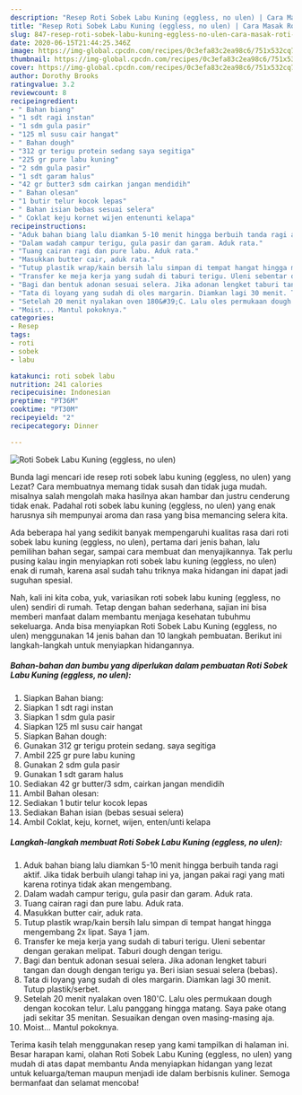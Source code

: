 ```yaml
---
description: "Resep Roti Sobek Labu Kuning (eggless, no ulen) | Cara Masak Roti Sobek Labu Kuning (eggless, no ulen) Yang Enak dan Simpel"
title: "Resep Roti Sobek Labu Kuning (eggless, no ulen) | Cara Masak Roti Sobek Labu Kuning (eggless, no ulen) Yang Enak dan Simpel"
slug: 847-resep-roti-sobek-labu-kuning-eggless-no-ulen-cara-masak-roti-sobek-labu-kuning-eggless-no-ulen-yang-enak-dan-simpel
date: 2020-06-15T21:44:25.346Z
image: https://img-global.cpcdn.com/recipes/0c3efa83c2ea98c6/751x532cq70/roti-sobek-labu-kuning-eggless-no-ulen-foto-resep-utama.jpg
thumbnail: https://img-global.cpcdn.com/recipes/0c3efa83c2ea98c6/751x532cq70/roti-sobek-labu-kuning-eggless-no-ulen-foto-resep-utama.jpg
cover: https://img-global.cpcdn.com/recipes/0c3efa83c2ea98c6/751x532cq70/roti-sobek-labu-kuning-eggless-no-ulen-foto-resep-utama.jpg
author: Dorothy Brooks
ratingvalue: 3.2
reviewcount: 8
recipeingredient:
- " Bahan biang"
- "1 sdt ragi instan"
- "1 sdm gula pasir"
- "125 ml susu cair hangat"
- " Bahan dough"
- "312 gr terigu protein sedang saya segitiga"
- "225 gr pure labu kuning"
- "2 sdm gula pasir"
- "1 sdt garam halus"
- "42 gr butter3 sdm cairkan jangan mendidih"
- " Bahan olesan"
- "1 butir telur kocok lepas"
- " Bahan isian bebas sesuai selera"
- " Coklat keju kornet wijen entenunti kelapa"
recipeinstructions:
- "Aduk bahan biang lalu diamkan 5-10 menit hingga berbuih tanda ragi aktif. Jika tidak berbuih ulangi tahap ini ya, jangan pakai ragi yang mati karena rotinya tidak akan mengembang."
- "Dalam wadah campur terigu, gula pasir dan garam. Aduk rata."
- "Tuang cairan ragi dan pure labu. Aduk rata."
- "Masukkan butter cair, aduk rata."
- "Tutup plastik wrap/kain bersih lalu simpan di tempat hangat hingga mengembang 2x lipat. Saya 1 jam."
- "Transfer ke meja kerja yang sudah di taburi terigu. Uleni sebentar dengan gerakan melipat. Taburi dough dengan terigu."
- "Bagi dan bentuk adonan sesuai selera. Jika adonan lengket taburi tangan dan dough dengan terigu ya. Beri isian sesuai selera (bebas)."
- "Tata di loyang yang sudah di oles margarin. Diamkan lagi 30 menit. Tutup plastik/serbet."
- "Setelah 20 menit nyalakan oven 180&#39;C. Lalu oles permukaan dough dengan kocokan telur. Lalu panggang hingga matang. Saya pake otang jadi sekitar 35 menitan. Sesuaikan dengan oven masing-masing aja."
- "Moist... Mantul pokoknya."
categories:
- Resep
tags:
- roti
- sobek
- labu

katakunci: roti sobek labu 
nutrition: 241 calories
recipecuisine: Indonesian
preptime: "PT36M"
cooktime: "PT30M"
recipeyield: "2"
recipecategory: Dinner

---
```



![Roti Sobek Labu Kuning (eggless, no ulen)](https://img-global.cpcdn.com/recipes/0c3efa83c2ea98c6/751x532cq70/roti-sobek-labu-kuning-eggless-no-ulen-foto-resep-utama.jpg)

Bunda lagi mencari ide resep roti sobek labu kuning (eggless, no ulen) yang Lezat? Cara membuatnya memang tidak susah dan tidak juga mudah. misalnya salah mengolah maka hasilnya akan hambar dan justru cenderung tidak enak. Padahal roti sobek labu kuning (eggless, no ulen) yang enak harusnya sih mempunyai aroma dan rasa yang bisa memancing selera kita.

Ada beberapa hal yang sedikit banyak mempengaruhi kualitas rasa dari roti sobek labu kuning (eggless, no ulen), pertama dari jenis bahan, lalu pemilihan bahan segar, sampai cara membuat dan menyajikannya. Tak perlu pusing kalau ingin menyiapkan roti sobek labu kuning (eggless, no ulen) enak di rumah, karena asal sudah tahu triknya maka hidangan ini dapat jadi suguhan spesial.




Nah, kali ini kita coba, yuk, variasikan roti sobek labu kuning (eggless, no ulen) sendiri di rumah. Tetap dengan bahan sederhana, sajian ini bisa memberi manfaat dalam membantu menjaga kesehatan tubuhmu sekeluarga. Anda bisa menyiapkan Roti Sobek Labu Kuning (eggless, no ulen) menggunakan 14 jenis bahan dan 10 langkah pembuatan. Berikut ini langkah-langkah untuk menyiapkan hidangannya.

<!--inarticleads1-->

##### Bahan-bahan dan bumbu yang diperlukan dalam pembuatan Roti Sobek Labu Kuning (eggless, no ulen):

1. Siapkan  Bahan biang:
1. Siapkan 1 sdt ragi instan
1. Siapkan 1 sdm gula pasir
1. Siapkan 125 ml susu cair hangat
1. Siapkan  Bahan dough:
1. Gunakan 312 gr terigu protein sedang. saya segitiga
1. Ambil 225 gr pure labu kuning
1. Gunakan 2 sdm gula pasir
1. Gunakan 1 sdt garam halus
1. Sediakan 42 gr butter/3 sdm, cairkan jangan mendidih
1. Ambil  Bahan olesan:
1. Sediakan 1 butir telur kocok lepas
1. Sediakan  Bahan isian (bebas sesuai selera)
1. Ambil  Coklat, keju, kornet, wijen, enten/unti kelapa




<!--inarticleads2-->

##### Langkah-langkah membuat Roti Sobek Labu Kuning (eggless, no ulen):

1. Aduk bahan biang lalu diamkan 5-10 menit hingga berbuih tanda ragi aktif. Jika tidak berbuih ulangi tahap ini ya, jangan pakai ragi yang mati karena rotinya tidak akan mengembang.
1. Dalam wadah campur terigu, gula pasir dan garam. Aduk rata.
1. Tuang cairan ragi dan pure labu. Aduk rata.
1. Masukkan butter cair, aduk rata.
1. Tutup plastik wrap/kain bersih lalu simpan di tempat hangat hingga mengembang 2x lipat. Saya 1 jam.
1. Transfer ke meja kerja yang sudah di taburi terigu. Uleni sebentar dengan gerakan melipat. Taburi dough dengan terigu.
1. Bagi dan bentuk adonan sesuai selera. Jika adonan lengket taburi tangan dan dough dengan terigu ya. Beri isian sesuai selera (bebas).
1. Tata di loyang yang sudah di oles margarin. Diamkan lagi 30 menit. Tutup plastik/serbet.
1. Setelah 20 menit nyalakan oven 180&#39;C. Lalu oles permukaan dough dengan kocokan telur. Lalu panggang hingga matang. Saya pake otang jadi sekitar 35 menitan. Sesuaikan dengan oven masing-masing aja.
1. Moist... Mantul pokoknya.




Terima kasih telah menggunakan resep yang kami tampilkan di halaman ini. Besar harapan kami, olahan Roti Sobek Labu Kuning (eggless, no ulen) yang mudah di atas dapat membantu Anda menyiapkan hidangan yang lezat untuk keluarga/teman maupun menjadi ide dalam berbisnis kuliner. Semoga bermanfaat dan selamat mencoba!
